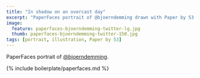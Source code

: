 ```yaml
---
title: "In shadow on an overcast day"
excerpt: "PaperFaces portrait of @bjoerndemming drawn with Paper by 53 on an iPad."
image: 
  feature: paperfaces-bjoerndemming-twitter-lg.jpg
  thumb: paperfaces-bjoerndemming-twitter-150.jpg
tags: [portrait, illustration, Paper by 53]
---
```


PaperFaces portrait of [@bjoerndemming](http://twitter.com/bjoerndemming).

{% include boilerplate/paperfaces.md %}